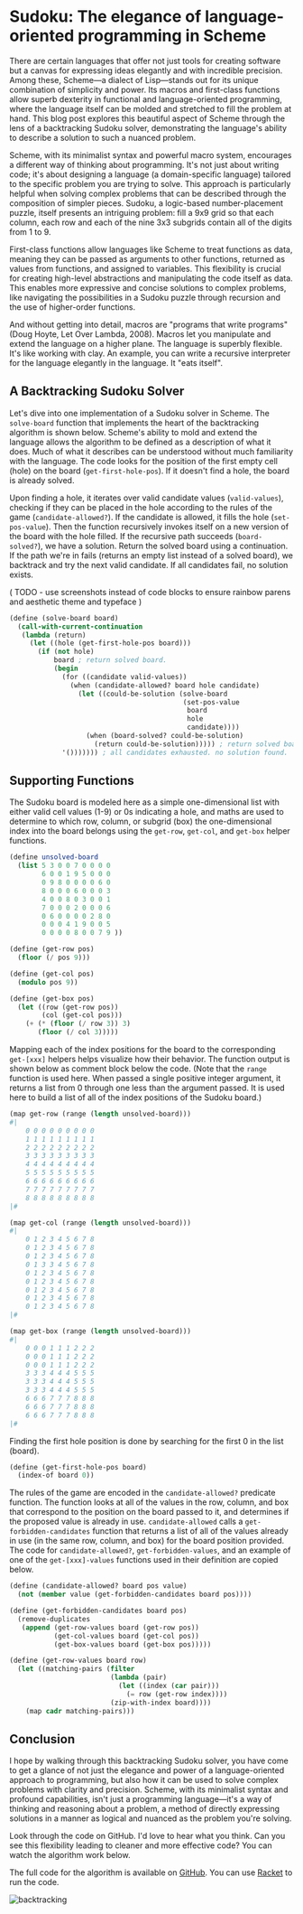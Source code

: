 # Sudoku: The elegance of language-oriented programming in Scheme

There are certain languages that offer not just tools for creating software but a canvas for expressing ideas elegantly and with incredible precision. Among these, Scheme—a dialect of Lisp—stands out for its unique combination of simplicity and power. Its macros and first-class functions allow superb dexterity in functional and language-oriented programming, where the language itself can be molded and stretched to fill the problem at hand. This blog post explores this beautiful aspect of Scheme through the lens of a backtracking Sudoku solver, demonstrating the language's ability to describe a solution to such a nuanced problem.

Scheme, with its minimalist syntax and powerful macro system, encourages a different way of thinking about programming. It's not just about writing code; it's about designing a language (a domain-specific language) tailored to the specific problem you are trying to solve. This approach is particularly helpful when solving complex problems that can be described through the composition of simpler pieces. Sudoku, a logic-based number-placement puzzle, itself presents an intriguing problem: fill a 9x9 grid so that each column, each row and each of the nine 3x3 subgrids contain all of the digits from 1 to 9.

First-class functions allow languages like Scheme to treat functions as data, meaning they can be passed as arguments to other functions, returned as values from functions, and assigned to variables. This flexibility is crucial for creating high-level abstractions and manipulating the code itself as data. This enables more expressive and concise solutions to complex problems, like navigating the possibilities in a Sudoku puzzle through recursion and the use of higher-order functions.

And without getting into detail, macros are "programs that write programs" (Doug Hoyte, Let Over Lambda, 2008). Macros let you manipulate and extend the language on a higher plane. The language is superbly flexible. It's like working with clay. An example, you can write a recursive interpreter for the language elegantly in the language. It "eats itself".

## A Backtracking Sudoku Solver

Let's dive into one implementation of a Sudoku solver in Scheme. The `solve-board` function that implements the heart of the backtracking algorithm is shown below. Scheme's ability to mold and extend the language allows the algorithm to be defined as a description of what it does. Much of what it describes can be understood without much familiarity with the language. The code looks for the position of the first empty cell (hole) on the board (`get-first-hole-pos`). If it doesn't find a hole, the board is already solved.

Upon finding a hole, it iterates over valid candidate values (`valid-values`), checking if they can be placed in the hole according to the rules of the game (`candidate-allowed?`). If the candidate is allowed, it fills the hole (`set-pos-value`). Then the function recursively invokes itself on a new version of the board with the hole filled. If the recursive path succeeds (`board-solved?`), we have a solution. Return the solved board using a continuation. If the path we're in fails (returns an empty list instead of a solved board), we backtrack and try the next valid candidate. If all candidates fail, no solution exists.

( TODO - use screenshots instead of code blocks to ensure rainbow parens and aesthetic theme and typeface )

```scheme
(define (solve-board board)
  (call-with-current-continuation
   (lambda (return)
     (let ((hole (get-first-hole-pos board)))
       (if (not hole)
           board ; return solved board.
           (begin
             (for ((candidate valid-values))
               (when (candidate-allowed? board hole candidate)
                 (let ((could-be-solution (solve-board
                                           (set-pos-value
                                            board
                                            hole
                                            candidate))))
                   (when (board-solved? could-be-solution)
                     (return could-be-solution))))) ; return solved board.
             '())))))) ; all candidates exhausted. no solution found.
```

## Supporting Functions

The Sudoku board is modeled here as a simple one-dimensional list with either valid cell values (1-9) or 0s indicating a hole, and maths are used to determine to which row, column, or subgrid (box) the one-dimensional index into the board belongs using the `get-row`, `get-col`, and `get-box` helper functions.

```scheme
(define unsolved-board
  (list 5 3 0 0 7 0 0 0 0
        6 0 0 1 9 5 0 0 0
        0 9 8 0 0 0 0 6 0
        8 0 0 0 6 0 0 0 3
        4 0 0 8 0 3 0 0 1
        7 0 0 0 2 0 0 0 6
        0 6 0 0 0 0 2 8 0
        0 0 0 4 1 9 0 0 5
        0 0 0 0 8 0 0 7 9 ))

(define (get-row pos)
  (floor (/ pos 9)))

(define (get-col pos)
  (modulo pos 9))

(define (get-box pos)
  (let ((row (get-row pos))
        (col (get-col pos)))
    (+ (* (floor (/ row 3)) 3)
       (floor (/ col 3)))))
```

Mapping each of the index positions for the board to the corresponding `get-[xxx]` helpers helps visualize how their behavior. The function output is shown below as comment block below the code. (Note that the `range` function is used here. When passed a single positive integer argument, it returns a list from 0 through one less than the argument passed. It is used here to build a list of all of the index positions of the Sudoku board.)

```scheme
(map get-row (range (length unsolved-board)))
#|
    0 0 0 0 0 0 0 0 0
    1 1 1 1 1 1 1 1 1
    2 2 2 2 2 2 2 2 2
    3 3 3 3 3 3 3 3 3
    4 4 4 4 4 4 4 4 4
    5 5 5 5 5 5 5 5 5
    6 6 6 6 6 6 6 6 6
    7 7 7 7 7 7 7 7 7
    8 8 8 8 8 8 8 8 8
|#
```

```scheme
(map get-col (range (length unsolved-board)))
#|
    0 1 2 3 4 5 6 7 8
    0 1 2 3 4 5 6 7 8
    0 1 2 3 4 5 6 7 8
    0 1 3 3 4 5 6 7 8
    0 1 2 3 4 5 6 7 8
    0 1 2 3 4 5 6 7 8
    0 1 2 3 4 5 6 7 8
    0 1 2 3 4 5 6 7 8
    0 1 2 3 4 5 6 7 8
|#
```

```scheme
(map get-box (range (length unsolved-board)))
#|
    0 0 0 1 1 1 2 2 2
    0 0 0 1 1 1 2 2 2
    0 0 0 1 1 1 2 2 2
    3 3 3 4 4 4 5 5 5
    3 3 3 4 4 4 5 5 5
    3 3 3 4 4 4 5 5 5
    6 6 6 7 7 7 8 8 8
    6 6 6 7 7 7 8 8 8
    6 6 6 7 7 7 8 8 8
|#
```

Finding the first hole position is done by searching for the first 0 in the list (board).

```scheme
(define (get-first-hole-pos board)
  (index-of board 0))
```

The rules of the game are encoded in the `candidate-allowed?` predicate function. The function looks at all of the values in the row, column, and box that correspond to the position on the board passed to it, and determines if the proposed value is already in use. `candidate-allowed` calls a `get-forbidden-candidates` function that returns a list of all of the values already in use (in the same row, column, and box) for the board position provided. The code for `candidate-allowed?`, `get-forbidden-values`, and an example of one of the `get-[xxx]-values` functions used in their definition are copied below.

```scheme
(define (candidate-allowed? board pos value)
  (not (member value (get-forbidden-candidates board pos))))

(define (get-forbidden-candidates board pos)
  (remove-duplicates
   (append (get-row-values board (get-row pos))
           (get-col-values board (get-col pos))
           (get-box-values board (get-box pos)))))

(define (get-row-values board row)
  (let ((matching-pairs (filter
                         (lambda (pair)
                           (let ((index (car pair)))
                             (= row (get-row index))))
                         (zip-with-index board))))
    (map cadr matching-pairs)))
```

## Conclusion
I hope by walking through this backtracking Sudoku solver, you have come to get a glance of not just the elegance and power of a language-oriented approach to programming, but also how it can be used to solve complex problems with clarity and precision. Scheme, with its minimalist syntax and profound capabilities, isn't just a programming language—it's a way of thinking and reasoning about a problem, a method of directly expressing solutions in a manner as logical and nuanced as the problem you're solving.

Look through the code on GitHub. I'd love to hear what you think. Can you see this flexibility leading to cleaner and more effective code? You can watch the algorithm work below.

The full code for the algorithm is available on [GitHub](https://github.com/usefulmove/usefulmove/blob/main/lop/sudoku.scm). You can use [Racket](https://racket-lang.org/) to run the code.

![backtracking](https://github.com/usefulmove/usefulmove/blob/main/lop/sudoku.gif?raw=true)
